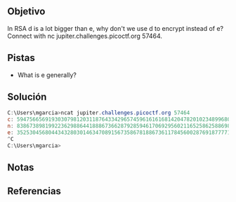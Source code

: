 ## Objetivo
In RSA d is a lot bigger than e, why don't we use d to encrypt instead of e? Connect with nc jupiter.challenges.picoctf.org 57464.

## Pistas
- What is e generally?

## Solución

```powershell
C:\Users\mgarcia>ncat jupiter.challenges.picoctf.org 57464
c: 59475665691930307981203118764334296574596161616814204782010234899680754462435802841039286176750272538589327477616738324508004474332742581965573292464747561649004739603025169922807794798693824515534115538954114540641564968018787747119936289890484783702490401630428929174419657625803990833194010073596566246278
n: 83867389819922362988644188867366287928594617069295602116525862588698993386422192248645120845724037968977320209101747554991333901517639939872154626635876648237548511684989125147797761953412285884114107921024179497564272027928217386766353711111122168443855147498333817643130413678547706332933339346796972725331
e: 35253045680443432803014634708915673586781886736117845600287691877771028118607176893444554817248360437148285962438545274347334579230174482560967326160262590538116170531735311407126092522319563925938965588165125489959167409533032054109550212812489883070304457206936767185878507472365867428409244642660357986561
^C
C:\Users\mgarcia>
```

## Notas

## Referencias
